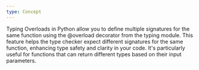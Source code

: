 ```yaml
---
type: Concept
---
```


Typing Overloads in Python allow you to define multiple signatures for the same function using the @overload decorator from the typing module. This feature helps the type checker expect different signatures for the same function, enhancing type safety and clarity in your code. It's particularly useful for functions that can return different types based on their input parameters.